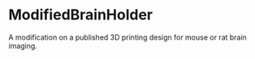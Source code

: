 # ModifiedBrainHolder
A modification on a published 3D printing design for mouse or rat brain imaging.
